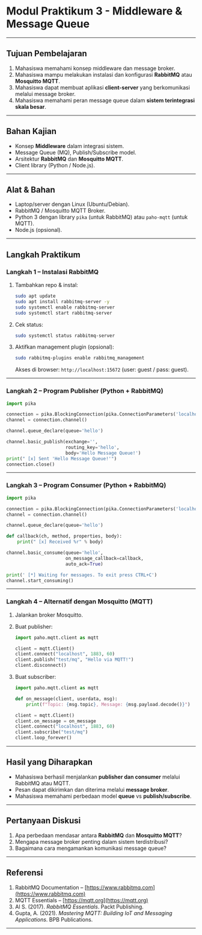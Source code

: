 
# Modul Praktikum 3 - Middleware & Message Queue

---

## Tujuan Pembelajaran

1. Mahasiswa memahami konsep middleware dan message broker.
2. Mahasiswa mampu melakukan instalasi dan konfigurasi **RabbitMQ** atau **Mosquitto MQTT**.
3. Mahasiswa dapat membuat aplikasi **client-server** yang berkomunikasi melalui message broker.
4. Mahasiswa memahami peran message queue dalam **sistem terintegrasi skala besar**.

---

## Bahan Kajian

* Konsep **Middleware** dalam integrasi sistem.
* Message Queue (MQ), Publish/Subscribe model.
* Arsitektur **RabbitMQ** dan **Mosquitto MQTT**.
* Client library (Python / Node.js).

---

## Alat & Bahan

* Laptop/server dengan Linux (Ubuntu/Debian).
* RabbitMQ / Mosquitto MQTT Broker.
* Python 3 dengan library `pika` (untuk RabbitMQ) atau `paho-mqtt` (untuk MQTT).
* Node.js (opsional).

---

## Langkah Praktikum

### **Langkah 1 – Instalasi RabbitMQ**

1. Tambahkan repo & instal:

   ```bash
   sudo apt update
   sudo apt install rabbitmq-server -y
   sudo systemctl enable rabbitmq-server
   sudo systemctl start rabbitmq-server
   ```
2. Cek status:

   ```bash
   sudo systemctl status rabbitmq-server
   ```
3. Aktifkan management plugin (opsional):

   ```bash
   sudo rabbitmq-plugins enable rabbitmq_management
   ```

   Akses di browser: `http://localhost:15672` (user: guest / pass: guest).

---

### **Langkah 2 – Program Publisher (Python + RabbitMQ)**

```python
import pika

connection = pika.BlockingConnection(pika.ConnectionParameters('localhost'))
channel = connection.channel()

channel.queue_declare(queue='hello')

channel.basic_publish(exchange='',
                      routing_key='hello',
                      body='Hello Message Queue!')
print(" [x] Sent 'Hello Message Queue!'")
connection.close()
```

---

### **Langkah 3 – Program Consumer (Python + RabbitMQ)**

```python
import pika

connection = pika.BlockingConnection(pika.ConnectionParameters('localhost'))
channel = connection.channel()

channel.queue_declare(queue='hello')

def callback(ch, method, properties, body):
    print(" [x] Received %r" % body)

channel.basic_consume(queue='hello',
                      on_message_callback=callback,
                      auto_ack=True)

print(' [*] Waiting for messages. To exit press CTRL+C')
channel.start_consuming()
```

---

### **Langkah 4 – Alternatif dengan Mosquitto (MQTT)**

1. Jalankan broker Mosquitto.
2. Buat publisher:

   ```python
   import paho.mqtt.client as mqtt

   client = mqtt.Client()
   client.connect("localhost", 1883, 60)
   client.publish("test/mq", "Hello via MQTT!")
   client.disconnect()
   ```
3. Buat subscriber:

   ```python
   import paho.mqtt.client as mqtt

   def on_message(client, userdata, msg):
       print(f"Topic: {msg.topic}, Message: {msg.payload.decode()}")

   client = mqtt.Client()
   client.on_message = on_message
   client.connect("localhost", 1883, 60)
   client.subscribe("test/mq")
   client.loop_forever()
   ```

---

## Hasil yang Diharapkan

* Mahasiswa berhasil menjalankan **publisher dan consumer** melalui RabbitMQ atau MQTT.
* Pesan dapat dikirimkan dan diterima melalui **message broker**.
* Mahasiswa memahami perbedaan model **queue** vs **publish/subscribe**.

---

## Pertanyaan Diskusi

1. Apa perbedaan mendasar antara **RabbitMQ** dan **Mosquitto MQTT**?
2. Mengapa message broker penting dalam sistem terdistribusi?
3. Bagaimana cara mengamankan komunikasi message queue?

---

## Referensi

1. RabbitMQ Documentation – [https://www.rabbitmq.com](https://www.rabbitmq.com)
2. MQTT Essentials – [https://mqtt.org](https://mqtt.org)
3. Al S. (2017). *RabbitMQ Essentials*. Packt Publishing.
4. Gupta, A. (2021). *Mastering MQTT: Building IoT and Messaging Applications*. BPB Publications.

---
